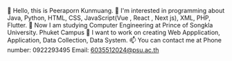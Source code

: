👋 Hello, this is Peeraporn Kunmuang.
👀 I'm interested in programming about Java, Python, HTML, CSS, JavaScript(Vue , React , Next js), XML, PHP, Flutter.
🌱 Now I am studying Computer Engineering at Prince of Songkla University. Phuket Campus
💞️ I want to work on creating Web Appplication, Application, Data Collection, Data System.
📫 You can contact me at  Phone number: 0922293495
                          Email: 6035512024@psu.ac.th

<!---
sunarmzaa/sunarmzaa is a ✨ special ✨ repository because its `README.md` (this file) appears on your GitHub profile.
You can click the Preview link to take a look at your changes.
--->

